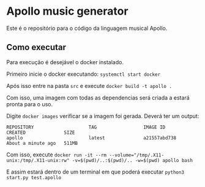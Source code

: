 # Apollo music generator

Este é o repositório para o código da linguagem musical Apollo.

## Como executar
Para execução é desejável o docker instalado.

Primeiro inicie o docker executando:
```systemctl start docker```

Após isso entre na pasta `src` e execute 
```docker build -t apollo .```

Com isso, uma imagem com todas as dependencias será criada a estará pronta para o uso.

Digite `docker images` verificar se a imagem foi gerada. Deverá ter um output:
```
REPOSITORY                    TAG                 IMAGE ID            CREATED              SIZE
apollo                        latest              a21557abd738        About a minute ago   511MB
```

Com isso, execute
```docker run -it --rm --volume="/tmp/.X11-unix:/tmp/.X11-unix:rw" -v=$(pwd)/..:$(pwd)/.. -w=$(pwd) apollo bash```

E assim estará dentro de um terminal em que poderá executar
```python3 start.py test.apollo```
